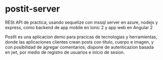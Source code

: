 # postit-server
RESt API de practica, usando sequelize con mssql server en azure, nodejs y express, como backend de app mobile en Ionic 2 y app web en Angular 2

PostIt es una aplicacion demo para pracicas de tecnologias y herramientas, donde las aplicaciones clientes crean posts con titulo, cuerpo e imagen, y con posibilidad de agregar comentarios, dispone de autenticazion basada en jwt, por medio de registro de usuarios e inicio de sesion.
